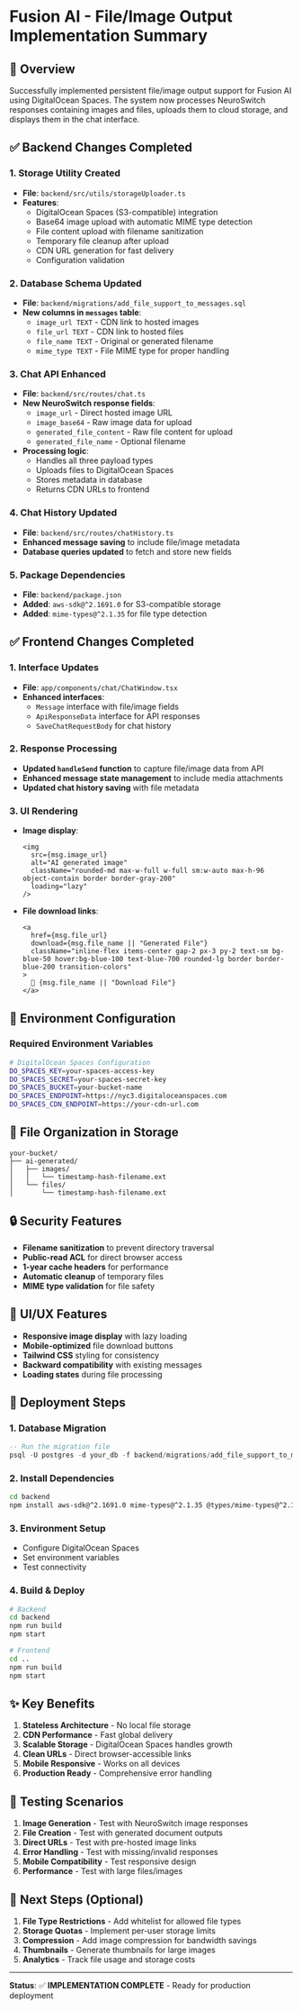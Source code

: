 # Fusion AI - File/Image Output Implementation Summary

## 🎯 Overview
Successfully implemented persistent file/image output support for Fusion AI using DigitalOcean Spaces. The system now processes NeuroSwitch responses containing images and files, uploads them to cloud storage, and displays them in the chat interface.

## ✅ Backend Changes Completed

### 1. **Storage Utility Created**
- **File**: `backend/src/utils/storageUploader.ts`
- **Features**:
  - DigitalOcean Spaces (S3-compatible) integration
  - Base64 image upload with automatic MIME type detection
  - File content upload with filename sanitization
  - Temporary file cleanup after upload
  - CDN URL generation for fast delivery
  - Configuration validation

### 2. **Database Schema Updated**
- **File**: `backend/migrations/add_file_support_to_messages.sql`
- **New columns in `messages` table**:
  - `image_url TEXT` - CDN link to hosted images
  - `file_url TEXT` - CDN link to hosted files
  - `file_name TEXT` - Original or generated filename
  - `mime_type TEXT` - File MIME type for proper handling

### 3. **Chat API Enhanced**
- **File**: `backend/src/routes/chat.ts`
- **New NeuroSwitch response fields**:
  - `image_url` - Direct hosted image URL
  - `image_base64` - Raw image data for upload
  - `generated_file_content` - Raw file content for upload
  - `generated_file_name` - Optional filename
- **Processing logic**:
  - Handles all three payload types
  - Uploads files to DigitalOcean Spaces
  - Stores metadata in database
  - Returns CDN URLs to frontend

### 4. **Chat History Updated**
- **File**: `backend/src/routes/chatHistory.ts`
- **Enhanced message saving** to include file/image metadata
- **Database queries updated** to fetch and store new fields

### 5. **Package Dependencies**
- **File**: `backend/package.json`
- **Added**: `aws-sdk@^2.1691.0` for S3-compatible storage
- **Added**: `mime-types@^2.1.35` for file type detection

## ✅ Frontend Changes Completed

### 1. **Interface Updates**
- **File**: `app/components/chat/ChatWindow.tsx`
- **Enhanced interfaces**:
  - `Message` interface with file/image fields
  - `ApiResponseData` interface for API responses
  - `SaveChatRequestBody` for chat history

### 2. **Response Processing**
- **Updated `handleSend` function** to capture file/image data from API
- **Enhanced message state management** to include media attachments
- **Updated chat history saving** with file metadata

### 3. **UI Rendering**
- **Image display**:
  ```tsx
  <img 
    src={msg.image_url} 
    alt="AI generated image"
    className="rounded-md max-w-full w-full sm:w-auto max-h-96 object-contain border border-gray-200"
    loading="lazy"
  />
  ```
- **File download links**:
  ```tsx
  <a 
    href={msg.file_url} 
    download={msg.file_name || "Generated File"}
    className="inline-flex items-center gap-2 px-3 py-2 text-sm bg-blue-50 hover:bg-blue-100 text-blue-700 rounded-lg border border-blue-200 transition-colors"
  >
    📎 {msg.file_name || "Download File"}
  </a>
  ```

## 🔧 Environment Configuration

### Required Environment Variables
```bash
# DigitalOcean Spaces Configuration
DO_SPACES_KEY=your-spaces-access-key
DO_SPACES_SECRET=your-spaces-secret-key
DO_SPACES_BUCKET=your-bucket-name
DO_SPACES_ENDPOINT=https://nyc3.digitaloceanspaces.com
DO_SPACES_CDN_ENDPOINT=https://your-cdn-url.com
```

## 📁 File Organization in Storage
```
your-bucket/
├── ai-generated/
│   ├── images/
│   │   └── timestamp-hash-filename.ext
│   └── files/
│       └── timestamp-hash-filename.ext
```

## 🔒 Security Features
- **Filename sanitization** to prevent directory traversal
- **Public-read ACL** for direct browser access
- **1-year cache headers** for performance
- **Automatic cleanup** of temporary files
- **MIME type validation** for file safety

## 🎨 UI/UX Features
- **Responsive image display** with lazy loading
- **Mobile-optimized** file download buttons
- **Tailwind CSS** styling for consistency
- **Backward compatibility** with existing messages
- **Loading states** during file processing

## 🚀 Deployment Steps

### 1. Database Migration
```sql
-- Run the migration file
psql -U postgres -d your_db -f backend/migrations/add_file_support_to_messages.sql
```

### 2. Install Dependencies
```bash
cd backend
npm install aws-sdk@^2.1691.0 mime-types@^2.1.35 @types/mime-types@^2.1.4
```

### 3. Environment Setup
- Configure DigitalOcean Spaces
- Set environment variables
- Test connectivity

### 4. Build & Deploy
```bash
# Backend
cd backend
npm run build
npm start

# Frontend
cd ..
npm run build
npm start
```

## ✨ Key Benefits
1. **Stateless Architecture** - No local file storage
2. **CDN Performance** - Fast global delivery
3. **Scalable Storage** - DigitalOcean Spaces handles growth
4. **Clean URLs** - Direct browser-accessible links
5. **Mobile Responsive** - Works on all devices
6. **Production Ready** - Comprehensive error handling

## 🧪 Testing Scenarios
1. **Image Generation** - Test with NeuroSwitch image responses
2. **File Creation** - Test with generated document outputs
3. **Direct URLs** - Test with pre-hosted image links
4. **Error Handling** - Test with missing/invalid responses
5. **Mobile Compatibility** - Test responsive design
6. **Performance** - Test with large files/images

## 📝 Next Steps (Optional)
1. **File Type Restrictions** - Add whitelist for allowed file types
2. **Storage Quotas** - Implement per-user storage limits
3. **Compression** - Add image compression for bandwidth savings
4. **Thumbnails** - Generate thumbnails for large images
5. **Analytics** - Track file usage and storage costs

---

**Status**: ✅ **IMPLEMENTATION COMPLETE** - Ready for production deployment 
